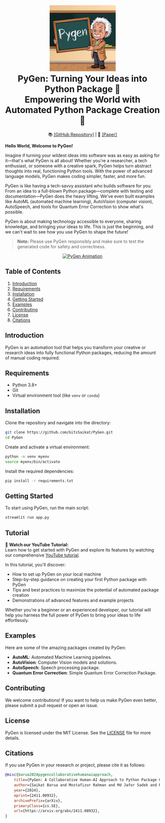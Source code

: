 <h1 align="center">
  <a href="https://github.com/GitsSaikat/PyGen">
    <img src="figures/Logo.jpg" width="215" /></a><br>
  <b>PyGen: Turning Your Ideas into Python Package 🚀</b><br>
  <b>Empowering the World with Automated Python Package Creation 🐍</b><br>
</h1>

<p align="center">
  📚 <a href="https://github.com/GitsSaikat/PyGen">[GitHub Repository]</a> |
  📝 <a href="https://arxiv.org/abs/2411.08932">[Paper]</a>
</p>

 **Hello World, Welcome to PyGen!**
 

Imagine if turning your wildest ideas into software was as easy as asking for it—that's what PyGen is all about! Whether you're a researcher, a tech enthusiast, or someone with a creative spark, PyGen helps turn abstract thoughts into real, functioning Python tools. With the power of advanced language models, PyGen makes coding simpler, faster, and more fun.

PyGen is like having a tech-savvy assistant who builds software for you. From an idea to a full-blown Python package—complete with testing and documentation—PyGen does the heavy lifting. We've even built examples like AutoML (automated machine learning), AutoVision (computer vision), AutoSpeech, and tools for Quantum Error Correction to show what's possible.

PyGen is about making technology accessible to everyone, sharing knowledge, and bringing your ideas to life. This is just the beginning, and we can't wait to see how you use PyGen to shape the future!

> **Note:** Please use PyGen responsibly and make sure to test the generated code for safety and correctness.

<p align="center">
  <a href="https://github.com/GitsSaikat/PyGen/Logo.jpg">
    <img src="https://github.com/GitsSaikat/PyGen/blob/main/docs/animation.gif" alt="PyGen Animation" width="80%" />
  </a>
</p>

## Table of Contents

1. [Introduction](#introduction)
2. [Requirements](#requirements)
3. [Installation](#installation)
4. [Getting Started](#getting-started)
5. [Examples](#examples)
6. [Contributing](#contributing)
7. [License](#license)
8. [Citations](#citations)

## Introduction

PyGen is an automation tool that helps you transform your creative or research ideas into fully functional Python packages, reducing the amount of manual coding required.

## Requirements

- Python 3.8+
- Git
- Virtual environment tool (like `venv` or `conda`)

## Installation

Clone the repository and navigate into the directory:

```bash
git clone https://github.com/GitsSaikat/PyGen.git
cd PyGen
```

Create and activate a virtual environment:

```bash
python -m venv myenv
source myenv/bin/activate
```

Install the required dependencies:

```bash
pip install -r requirements.txt
```

## Getting Started

To start using PyGen, run the main script:

```bash
streamlit run app.py
```

## Tutorial

🎥 **Watch our YouTube Tutorial:**  
Learn how to get started with PyGen and explore its features by watching our comprehensive [YouTube tutorial](https://youtu.be/1e_sGCcaO5U?si=zes2lT95if3IA03K).

In this tutorial, you'll discover:
- How to set up PyGen on your local machine
- Step-by-step guidance on creating your first Python package with PyGen
- Tips and best practices to maximize the potential of automated package creation
- Demonstrations of advanced features and example projects

Whether you're a beginner or an experienced developer, our tutorial will help you harness the full power of PyGen to bring your ideas to life effortlessly.


## Examples

Here are some of the amazing packages created by PyGen:

- **AutoML**: Automated Machine Learning pipelines.
- **AutoVision**: Computer Vision models and solutions.
- **AutoSpeech**: Speech processing package.
- **Quantum Error Correction**: Simple Quantum Error Correction Package.

## Contributing

We welcome contributions! If you want to help us make PyGen even better, please submit a pull request or open an issue.

## License

PyGen is licensed under the MIT License. See the [LICENSE](https://github.com/GitsSaikat/PyGen/blob/main/LICENSE) file for more details.

## Citations

If you use PyGen in your research or project, please cite it as follows:

  ```bibtex
@misc{barua2024pygencollaborativehumanaiapproach,
      title={PyGen: A Collaborative Human-AI Approach to Python Package Creation}, 
      author={Saikat Barua and Mostafizur Rahman and Md Jafor Sadek and Rafiul Islam and Shehnaz Khaled and Md. Shohrab Hossain},
      year={2024},
      eprint={2411.08932},
      archivePrefix={arXiv},
      primaryClass={cs.SE},
      url={https://arxiv.org/abs/2411.08932}, 
}
 ```   

